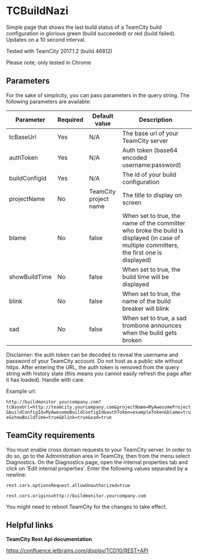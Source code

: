 # TCBuildNazi
Simple page that shows the last build status of a TeamCity build configuration in glorious green (build succeeded) or red (build failed). Updates on a 10 second interval.

Tested with TeamCity 2017.1.2 (build 46812)

Please note; only tested in Chrome

## Parameters

For the sake of simplicity, you can pass parameters in the query string. The following parameters are available:

| Parameter     	| Required      | Default value         | Description   |
| -----------------	| ------------- | ---------------------	| ------------- |
| tcBaseUrl     	| Yes 			| N/A 		    		| The base url of your TeamCity server	
| authToken     	| Yes 			| N/A 		    		| Auth token (base64 encoded username:password)
| buildConfigId     | Yes 			| N/A 		    		| The id of your build configuration
| projectName     	| No 			| TeamCity project name | The title to display on screen
| blame     		| No 			| false		    		| When set to true, the name of the committer who broke the build is displayed (in case of multiple committers, the first one is displayed)
| showBuildTime     | No 			| false 		    	| When set to true, the build time will be displayed
| blink     		| No 			| false 		    	| When set to true, the name of the build breaker will blink	
| sad     			| No 			| false 		    	| When set to true, a sad trombone announces when the build gets broken

Disclaimer: the auth token can be decoded to reveal the username and password of your TeamCity account. Do not host as a public site without https. After entering the URL, the auth token is removed from the query string with history state (this means you cannot easily refresh the page after it has loaded). Handle with care.

Example url:

`http://buildmonitor.yourcompany.com?tcBaseUrl=http://teamcity.yourcompany.com&projectName=MyAwesomeProject&buildConfigId=MyAwesomeBuildConfigId&authToken=exampleToken&blame=true&showBuildTime=true&blink=true&sad=true`

## TeamCity requirements

You must enable cross domain requests to your TeamCity server. In order to do so, go to the Administration area in TeamCity, then from the menu select Diagnostics. On the Diagnostics page, open the internal properties tab and click on 'Edit internal properties'. Enter the following values separated by a newline:

`rest.cors.optionsRequest.allowUnauthorized=true`

`rest.cors.origins=http://buildmonitor.yourcompany.com`

You might need to reboot TeamCity for the changes to take effect.

## Helpful links

**TeamCity Rest Api documentation**

https://confluence.jetbrains.com/display/TCD10/REST+API
